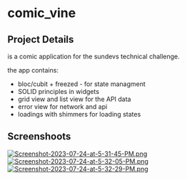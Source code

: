 # comic_vine

## Project Details 
is a comic application for the sundevs technical challenge.

the app contains: 
- bloc/cubit + freezed - for state managment
- SOLID principles in widgets
- grid view and list view for the API data
- error view for network and api
- loadings with shimmers for loading states

## Screenshoots

[![Screenshot-2023-07-24-at-5-31-45-PM.png](https://i.postimg.cc/P56s254Y/Screenshot-2023-07-24-at-5-31-45-PM.png)](https://postimg.cc/JsB2hmSz)
[![Screenshot-2023-07-24-at-5-32-05-PM.png](https://i.postimg.cc/wMzG9C29/Screenshot-2023-07-24-at-5-32-05-PM.png)](https://postimg.cc/tZr55m8c)
[![Screenshot-2023-07-24-at-5-32-29-PM.png](https://i.postimg.cc/Vs9hKNsv/Screenshot-2023-07-24-at-5-32-29-PM.png)](https://postimg.cc/w3vFvgmY)
